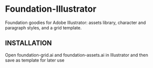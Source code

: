 Foundation-Illustrator
=====================

Foundation goodies for Adobe Illustrator: assets library, character and paragraph styles, and a grid template.

INSTALLATION
------------
Open foundation-grid.ai and foundation-assets.ai in Illustrator and then save as template for later use
